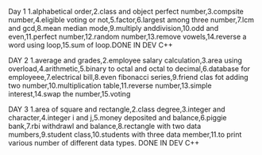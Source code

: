 Day 1 1.alphabetical order,2.class and object perfect number,3.compsite number,4.eligible voting or not,5.factor,6.largest among three number,7.lcm and gcd,8.mean median mode,9.multiply anddivision,10.odd and even,11.perfect number,12.random number,13.remove vowels,14.reverse a word using loop,15.sum of loop.DONE IN DEV C++




DAY 2 1.average and grades,2.employee salary calculation,3.area using overload,4.arithmetic,5.binary to octal and octal to decimal,6.database for employeee,7.electrical bill,8.even fibonacci series,9.friend clas fot adding two number,10.multiplication table,11.reverse number,13.simple interest,14.swap the number,15.voting



DAY 3 1.area of square and rectangle,2.class degree,3.integer and character,4.integer i and j,5.money deposited and balance,6.piggie bank,7.rbi withdrawl and balance,8.rectangle with two data mumbers,9.student class,10.students with three data member,11.to print various number of different data types. DONE IN DEV C++
